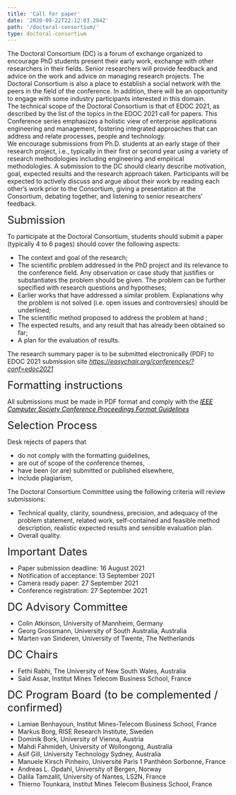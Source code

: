 ```yaml
---
title: 'Call for paper'
date: '2020-09-22T22:12:03.284Z'
path: '/doctoral-consortium/'
type: doctoral-consortium
---
```


The Doctoral Consortium (DC) is a forum of exchange organized to encourage PhD students present their early work, exchange with other researchers in their fields. Senior researchers will provide feedback and advice on the work and advice on managing research projects. The Doctoral Consortium is also a place to establish a social network with the peers in the field of the conference. In addition, there will be an opportunity to engage with some industry participants interested in this domain.<br/>
The technical scope of the Doctoral Consortium is that of EDOC 2021, as described by the list of the topics in the EDOC 2021 call for papers. This Conference series emphasizes a holistic view of enterprise applications engineering and management, fostering integrated approaches that can address and relate processes, people and technology. <br/>
We encourage submissions from Ph.D. students at an early stage of their research project, i.e., typically in their first or second year using a variety of research methodologies including engineering and empirical methodologies. A submission to the DC should clearly describe motivation, goal, expected results and the research approach taken. Participants will be expected to actively discuss and argue about their work by reading each other’s work prior to the Consortium, giving a presentation at the Consortium, debating together, and listening to senior researchers’ feedback.

<div style="font-size:18pt;">Submission</div>

To participate at the Doctoral Consortium, students should submit a paper (typically 4 to 6 pages) should cover the following aspects:
- The context and goal of the research;
- The scientific problem addressed in the PhD project and its relevance to the conference field. Any observation or case study that justifies or substantiates the problem should be given. The problem can be further specified with research questions and hypotheses; 
- Earlier works that have addressed a similar problem. Explanations why the problem is not solved (i.e. open issues and controversies) should be underlined;
- The scientific method proposed to address the problem at hand ;
- The expected results, and any result that has already been obtained so far;
- A plan for the evaluation of results.

The research summary paper is to be submitted electronically (PDF) to EDOC 2021 submission site  <a style="color: black;text-decoration: underline;" href="https://easychair.org/conferences/?conf=edoc2021"><i>https://easychair.org/conferences/?conf=edoc2021</i></a> 

<div style="font-size:18pt;">Formatting instructions</div>

All submissions must be made in PDF format and comply with the <a style="color: black;text-decoration: underline;" href="https://www.ieee.org/conferences_events/conferences/publishing/templates.html"><i>IEEE Computer Society Conference Proceedings Format Guidelines</i></a>

<div style="font-size:18pt;">Selection Process</div>

Desk rejects of papers that 
- do not comply with the formatting guidelines, 
- are out of scope of the conference themes, 
- have been (or are) submitted or published elsewhere, 
- include plagiarism,  

The Doctoral Consortium Committee using the following criteria will review submissions:
- Technical quality, clarity, soundness, precision, and adequacy of the problem statement, related work, self-contained and feasible method description, realistic expected results and sensible evaluation plan.
- Overall quality.

<div style="font-size:18pt;">Important Dates</div>

- Paper submission deadline:  16 August 2021
- Notification of acceptance:  13 September 2021
- Camera ready paper:  27 September 2021
- Conference registration: 27 September 2021

<div style="font-size:18pt;">DC Advisory Committee</div>

- Colin Atkinson, University of Mannheim, Germany
- Georg Grossmann, University of South Australia, Australia
- Marten van Sinderen, University of Twente, The Netherlands

<div style="font-size:18pt;">DC Chairs</div>

- Fethi Rabhi, The University of New South Wales, Australia
- Saïd Assar, Institut Mines Telecom Business School, France

<div style="font-size:18pt;">DC Program Board (to be complemented / confirmed)</div>

- Lamiae Benhayoun, Institut Mines-Telecom Business School, France
- Markus Borg, RISE Research Institute, Sweden
- Dominik Bork, University of Vienna, Austria
- Mahdi Fahmideh, University of Wollongong, Australia
- Asif Gill, University Technology Sydney, Australia
- Manuele Kirsch Pinheiro, Université Paris 1 Panthéon Sorbonne, France
- Andreas L. Opdahl, University of Bergen, Norway 
- Dalila Tamzalit, University of Nantes, LS2N, France
- Thierno Tounkara, Institut Mines Telecom Business School, France
